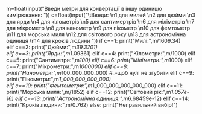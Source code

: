 m=float(input("Введи метри для конвертації в іншу одиницю вимірювання: "))
c=float(input("\tВведи: \n1 для милей \n2 для дюйми \n3 для ярди \n4 для кілометрів \n5 для сантимертрів \n6 для міліметрів \n7 для мікрометр \n8 для нанометр \n9 для пікометр \n10 для фемтометр \n11 для морська миля \n12 для світового року \n13 для астрономічна одиниця \n14 для кроків людини ")) 
if c==1:
  print("Милі:",m/1609.34)  
elif c==2:
   print("Дюйми:",m*39.3701)  
elif c==3:
   print("Ярди:",m*1.09361)
elif c==4:
   print("Кілометри:",m/1000)
elif c==5:
   print("Сантиметри:",m*100)
elif c==6:
   print("Міліметри:",m*1000)
elif c==7:
   print("Мікрометри:",m*1000000)
elif c==8:
   print("Нанометри:",m*100_000_000_000) #_-щоб нулі не згубити
elif c==9:
   print("Пікометри:",m*1_000_000_000_000)              
elif c==10:
   print("Фемтометри:",m*1_000_000_000_000_000)
elif c==11:
   print("Морська миля:",m/1852) 
elif c==12:
   print("Світовий рік:",m*1.057e-16) 
elif c==13:
   print("Астрономічна одиниця:",m*6.68459e-12) 
elif c==14:
   print("Кроків людини:",m/0.762)
else:
   print("Неправильний вибір!")
